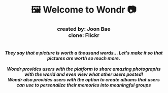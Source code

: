 <h1 align= "center" dir="auto">
  🖼️ Welcome to Wondr 📷
</h1>
<h3 align= "center" dir="auto">
  created by: Joon Bae
  <br>clone: Flickr</br>
</h3>

<h5 align="center" dir="auto"><br>They say that a picture is worth a thousand words... Let's make it so that pictures are worth so much more.<br>
<br>Wondr provides users with the platform to share amazing photographs with the world and even view what other users posted!</br>
Wondr also provides users with the option to create albums that users can use to personalize their memories into meaningful groups</h5>
